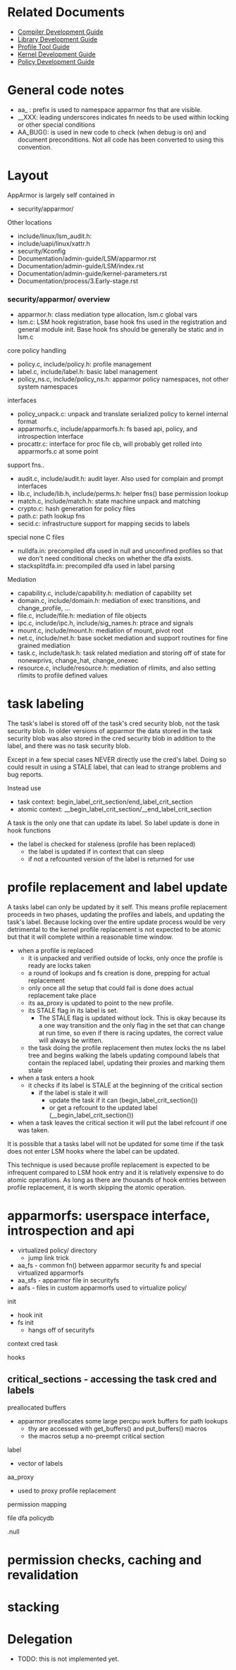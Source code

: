 # Related Documents
- [Compiler Development Guide](apparmor_compiler_development_guide)
- [Library Development Guide](apparmor_library_development_guide)
- [Profile Tool Guide](apparmor_profile_tools_guide)
- [Kernel Development Guide](apparmor_kernel_development_guide)
- [Policy Development Guide](aparmor_policy_development_guide)

# General code notes
- aa_ : prefix is used to namespace apparmor fns that are visible.
- __XXX: leading underscores indicates fn needs to be used within locking or other special conditions
- AA_BUG(): is used in new code to check (when debug is on) and document preconditions. Not all code has been converted to using this convention.


# Layout
AppArmor is largely self contained in
- security/apparmor/

Other locations
- include/linux/lsm_audit.h:
- include/uapi/linux/xattr.h
- security/Kconfig
- Documentation/admin-guide/LSM/apparmor.rst
- Documentation/admin-guide/LSM/index.rst
- Documentation/admin-guide/kernel-parameters.rst
- Documentation/process/3.Early-stage.rst

### security/apparmor/ overview
- apparmor.h: class mediation type allocation, lsm.c global vars
- lsm.c: LSM hook registration, base hook fns used in the registration and general module init. Base hook fns should be generally be static and in lsm.c

core policy handling
- policy.c, include/policy.h: profile management
- label.c, include/label.h: basic label management
- policy_ns.c, include/policy_ns.h: apparmor policy namespaces, not other system namespaces

interfaces
- policy_unpack.c: unpack and translate serialized policy to kernel internal format
- apparmorfs.c, include/apparmorfs.h: fs based api, policy, and introspection interface
- procattr.c: interface for proc file cb, will probably get rolled into apparmorfs.c at some point

support fns..
- audit.c, include/audit.h: audit layer. Also used for complain and prompt interfaces
- lib.c, include/lib.h, include/perms.h: helper fns() base permission lookup
- match.c, include/match.h: state machine unpack and matching
- crypto.c: hash generation for policy files
- path.c: path lookup fns
- secid.c: infrastructure support for mapping secids to labels

special none C files
- nulldfa.in: precompiled dfa used in null and unconfined profiles so that we don't need conditional checks on whether the dfa exists.
- stacksplitdfa.in: precompiled dfa used in label parsing

Mediation
- capability.c, include/capability.h: mediation of capability set 
- domain.c, include/domain.h: mediation of exec transitions, and change_profile, ...
- file.c, include/file.h: mediation of file objects
- ipc.c, include/ipc.h, include/sig_names.h: ptrace and signals
- mount.c, include/mount.h: mediation of mount, pivot root
- net.c, include/net.h: base socket mediation and support routines for fine grained mediation
- task.c, include/task.h: task related mediation and storing off of state for nonewprivs, change_hat, change_onexec
- resource.c, include/resource.h: mediation of rlimits, and also setting rlimits to profile defined values

# task labeling
The task's label is stored off of the task's cred security blob, not the task security blob. In older versions of apparmor the data stored in the task security blob was also stored in the cred security blob in addition to the label, and there was no task security blob.

Except in a few special cases NEVER directly use the cred's label. Doing so could result in using a STALE label, that can lead to strange problems and bug reports.

Instead use
  - task context: begin_label_crit_section/end_label_crit_section
  - atomic context: __begin_label_crit_section/__end_label_crit_section

A task is the only one that can update its label. So label update is done in hook functions
- the label is checked for staleness (profile has been replaced)
  - the label is updated if in context that can sleep
  - if not a refcounted version of the label is returned for use

# profile replacement and label update
A tasks label can only be updated by it self. This means profile replacement proceeds in two phases, updating the profiles and labels, and updating the task's label. Because locking over the entire update process would be very detrimental to the kernel profile replacement is not expected to be atomic but that it will complete within a reasonable time window.

- when a profile is replaced
  - it is unpacked and verified outside of locks, only once the profile is ready are locks taken
  - a round of lookups and fs creation is done, prepping for actual replacement
  - only once all the setup that could fail is done does actual replacement take place
  - its aa_proxy is updated to point to the new profile.
  - its STALE flag in its label is set.
    - The STALE flag is updated without lock. This is okay because its a one way transition and the only flag in the set that can change at run time, so even if there is racing updates, the correct value will always be written.
  - the task doing the profile replacement then mutex locks the ns label tree and begins walking the labels updating compound labels that contain the replaced label, updating their proxies and marking them stale
- when a task enters a hook
  - it checks if its label is STALE at the beginning of the critical section
    - if the label is stale it will
      - update the task if it can (begin_label_crit_section())
      - or get a refcount to the updated label (__begin_label_crit_section())
- when a task leaves the critical section it will put the label refcount if one was taken.

It is possible that a tasks label will not be updated for some time if the task does not enter LSM hooks where the label can be updated.

This technique is used because profile replacement is expected to be infrequent compared to LSM hook entry and it is relatively expensive to do atomic operations. As long as there are thousands of hook entries between profile replacement, it is worth skipping the atomic operation.



# apparmorfs: userspace interface, introspection and api
- virtualized policy/ directory
  - jump link trick
- aa_fs - common fn() between apparmor security fs and special virtualized apparmorfs
- aa_sfs - apparmor file in securityfs
- aafs - files in custom apparmorfs used to virtualize policy/

init
- hook init
- fs init
  - hangs off of securityfs


context
cred
task


hooks

critical_sections - accessing the task cred and labels
-

preallocated buffers
- apparmor preallocates some large percpu work buffers for path lookups
  - thy are accessed with get_buffers() and put_buffers() macros
  - the macros setup a no-preempt critical section


label
- vector of labels

aa_proxy
- used to proxy profile replacement

permission mapping

file dfa
policydb

.null

# permission checks, caching and revalidation

# stacking

# Delegation
- TODO: this is not implemented yet.
